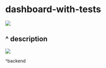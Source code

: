 # dashboard-with-tests

![](https://i.imgur.com/3q11DcZ.png)

## ^ description 

![](https://i.imgur.com/46prgBN.png)

^backend
